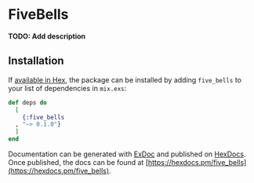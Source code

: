 # FiveBells

**TODO: Add description**

## Installation

If [available in Hex](https://hex.pm/docs/publish), the package can be installed
by adding `five_bells` to your list of dependencies in `mix.exs`:

```elixir
def deps do
  [
    {:five_bells
  , "~> 0.1.0"}
  ]
end
```

Documentation can be generated with [ExDoc](https://github.com/elixir-lang/ex_doc)
and published on [HexDocs](https://hexdocs.pm). Once published, the docs can
be found at [https://hexdocs.pm/five_bells](https://hexdocs.pm/five_bells).

